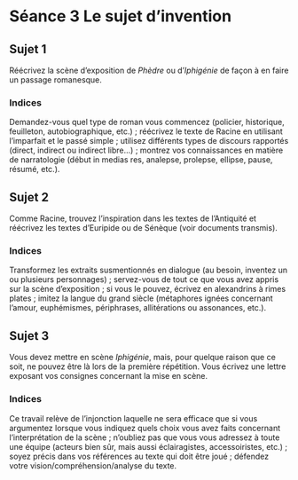 # Séance 3 Le sujet d’invention
## Sujet 1
Réécrivez la scène d’exposition de *Phèdre* ou d’*Iphigénie* de façon à en faire un passage romanesque.

### Indices
Demandez-vous quel type de roman vous commencez (policier, historique, feuilleton, autobiographique, etc.) ; réécrivez le texte de Racine en utilisant l’imparfait et le passé simple ; utilisez différents types de discours rapportés (direct, indirect ou indirect libre...) ; montrez vos connaissances en matière de narratologie (début in medias res, analepse, prolepse, ellipse, pause, résumé, etc.). 

## Sujet 2
Comme Racine, trouvez l’inspiration dans les textes de l’Antiquité et réécrivez les textes d’Euripide ou de Sénèque (voir documents transmis).

### Indices
Transformez les extraits susmentionnés en dialogue (au besoin, inventez un ou plusieurs personnages) ; servez-vous de tout ce que vous avez appris sur la scène d’exposition ; si vous le pouvez, écrivez en alexandrins à rimes plates ; imitez la langue du grand siècle (métaphores ignées concernant l’amour, euphémismes, périphrases, allitérations ou assonances, etc.).

## Sujet 3
Vous devez mettre en scène *Iphigénie*, mais, pour quelque raison que ce soit, ne pouvez être là lors de la première répétition. Vous écrivez une lettre exposant vos consignes concernant la mise en scène.

### Indices
Ce travail relève de l’injonction laquelle ne sera efficace que si vous argumentez lorsque vous indiquez quels choix vous avez faits concernant l’interprétation de la scène ; n’oubliez pas que vous vous adressez à toute une équipe (acteurs bien sûr, mais aussi éclairagistes, accessoiristes, etc.) ; soyez précis dans vos références au texte qui doit être joué ; défendez votre vision/compréhension/analyse du texte.
